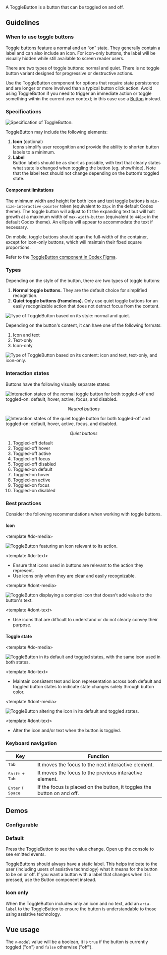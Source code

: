 <script setup>
import CdxDocsConfigurableGeneric from '@/../src/components/configurable-generic/ConfigurableGeneric.vue';
import IconOnlyButton from '@/../component-demos/toggle-button/examples/IconOnlyButton.vue';
import SingleButton from '@/../component-demos/toggle-button/examples/SingleButton.vue';

const controlsConfig = [
	{
		name: 'disabled',
		type: 'boolean'
	},
	{
		name: 'quiet',
		type: 'boolean'
	},
	{
		name: 'default',
		type: 'slot',
		default: 'Button text'
	}
];
</script>

A ToggleButton is a button that can be toggled on and off.

## Guidelines

### When to use toggle buttons

Toggle buttons feature a normal and an “on” state. They generally contain a label and can also
include an icon. For icon-only buttons, the label will be visually hidden while still available to
screen reader users.

There are two types of toggle buttons: normal and quiet. There is no toggle button variant designed
for progressive or destructive actions.

Use the ToggleButton component for options that require state persistence and are longer or more
involved than a typical button click action. Avoid using ToggleButton if you need to trigger an
immediate action or toggle something within the current user context; in this case use a
[Button](./button.md) instead.

### Specifications

![Specification of ToggleButton.](../../assets/components/toggle-button-specifications.svg)

ToggleButton may include the following elements:
1. **Icon** (optional)<br>
Icons simplify user recognition and provide the ability to shorten button labels to a minimum.
2. **Label**<br>
Button labels should be as short as possible, with text that clearly states what state is changed
when toggling the button (eg. show/hide). Note that the label text should not change depending on
the button’s toggled state.

#### Component limitations

The minimum width and height for both icon and text toggle buttons is
`min-size-interactive-pointer` token (equivalent to `32px` in the default Codex theme). The toggle
button will adjust to fit the expanding text but will halt growth at a maximum width of
`max-width-button` (equivalent to `448px` in the default Codex theme). An ellipsis will appear
to accommodate the text if necessary.

On mobile, toggle buttons should span the full-width of the container, except for icon-only buttons, which will maintain their fixed square proportions.

Refer to the [ToggleButton component in Codex Figma](https://www.figma.com/file/KoDuJMadWBXtsOtzGS4134/%E2%9D%96-Codex-components?type=design&node-id=13076-164059&mode=design&t=PjLN7gsPGhALOhfp-0).

### Types
Depending on the style of the button, there are two types of toggle buttons:
1. **Normal toggle buttons.** They are the default choice for simplified recognition.
2. **Quiet toggle buttons (frameless).** Only use quiet toggle buttons for an easily recognizable
action that does not detract focus from the content.

![Type of ToggleButton based on its style: normal and quiet.](../../assets/components/toggle-button-types.svg)

Depending on the button's content, it can have one of the following formats:
1. Icon and text
2. Text-only
3. Icon-only

![Type of ToggleButton based on its content: icon and text, text-only, and icon-only.](../../assets/components/toggle-button-types-content.svg)

### Interaction states

Buttons have the following visually separate states:

![Interaction states of the normal toggle button for both toggled-off and toggled-on: default, hover, active, focus, and disabled.](../../assets/components/toggle-button-normal-interaction-states.svg)
*<p style="text-align: center;">Neutral buttons</p>*


![Interaction states of the quiet toggle button for both toggled-off and toggled-on: default, hover, active, focus, and disabled.](../../assets/components/toggle-button-framed-interaction-states.svg)
*<p style="text-align: center;">Quiet buttons</p>*

<div class="cdx-docs-multi-column cdx-docs-multi-columns-2">

1. Toggled-off default
2. Toggled-off hover
3. Toggled-off active
4. Toggled-off focus
5. Toggled-off disabled
6. Toggled-on default
7. Toggled-on hover
8. Toggled-on active
9. Toggled-on focus
10. Toggled-on disabled

</div>

### Best practices

Consider the following recommendations when working with toggle buttons.

#### Icon

<cdx-demo-rules>

<template #do-media>

![ToggleButton featuring an icon relevant to its action.](../../assets/components/toggle-button-best-practices-icon-do.svg)

</template>

<template #do-text>

- Ensure that icons used in buttons are relevant to the action they represent.
- Use icons only when they are clear and easily recognizable.

</template>

<template #dont-media>

![ToggleButton displaying a complex icon that doesn't add value to the button's text.](../../assets/components/toggle-button-best-practices-icon-dont.svg)

</template>

<template #dont-text>

- Use icons that are difficult to understand or do not clearly convey their purpose.

</template>

</cdx-demo-rules>

#### Toggle state

<cdx-demo-rules>

<template #do-media>

![ToggleButton in its default and toggled states, with the same icon used in both states.](../../assets/components/toggle-button-best-practices-toggled-do.svg)

</template>

<template #do-text>

- Maintain consistent text and icon representation across both default and toggled button states to indicate state changes solely through button color.

</template>

<template #dont-media>

![ToggleButton altering the icon in its default and toggled states.](../../assets/components/toggle-button-best-practices-toggled-dont.svg)

</template>

<template #dont-text>

- Alter the icon and/or text when the button is toggled.

</template>

</cdx-demo-rules>

### Keyboard navigation

| Key | Function |
| -- | -- |
| <kbd>Tab</kbd> | It moves the focus to the next interactive element. |
| <kbd>Shift</kbd> + <kbd>Tab</kbd> | It moves the focus to the previous interactive element. |
| <kbd>Enter</kbd> / <kbd>Space</kbd> | If the focus is placed on the button, it toggles the button on and off. |

## Demos

### Configurable

<cdx-demo-wrapper :controls-config="controlsConfig" :show-generated-code="true" generated-model-name="buttonValue">
<template v-slot:demo="{ propValues, slotValues }">
	<cdx-docs-configurable-generic v-bind="propValues">
	{{ slotValues.default }}
	</cdx-docs-configurable-generic>
</template>
</cdx-demo-wrapper>

### Default

Press the ToggleButton to see the value change. Open up the console to see emitted events.

ToggleButtons should always have a static label. This helps indicate to the user (including users
of assistive technology) what it means for the button to be on or off. If you want a button with a
label that changes when it is pressed, use the Button component instead.

<cdx-demo-wrapper>
<template v-slot:demo>
	<single-button />
</template>

<template v-slot:code>

:::code-group

<<< @/../component-demos/toggle-button/examples/SingleButton.vue [NPM]

<<< @/../component-demos/toggle-button/examples-mw/SingleButton.vue [MediaWiki]

:::

</template>
</cdx-demo-wrapper>

### Icon only

When the ToggleButton includes only an icon and no text,  add an `aria-label` to the ToggleButton
to ensure the button is understandable to those using assistive technology.

<cdx-demo-wrapper>
<template v-slot:demo>
	<icon-only-button />
</template>

<template v-slot:code>

:::code-group

<<< @/../component-demos/toggle-button/examples/IconOnlyButton.vue [NPM]

<<< @/../component-demos/toggle-button/examples-mw/IconOnlyButton.vue [MediaWiki]

:::

</template>
</cdx-demo-wrapper>

## Vue usage

The `v-model` value will be a boolean, it is `true` if the button is currently toggled ("on")
and `false` otherwise ("off").
